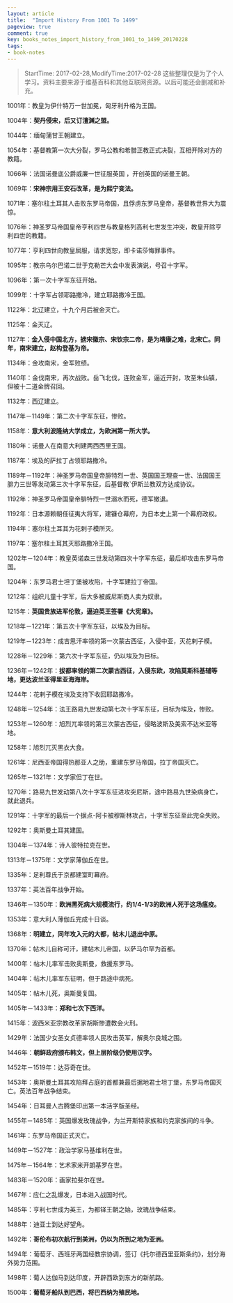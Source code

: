 ```yaml
---
layout: article
title:  "Import History From 1001 To 1499"
pageview: true
comment: true
key: books_notes_import_history_from_1001_to_1499_20170228
tags:
- book-notes
---
```


> StartTime: 2017-02-28,ModifyTime:2017-02-28
> 这些整理仅是为了个人学习。资料主要来源于维基百科和其他互联网资源。以后可能还会删减和补充。

<!---more--->


1001年：教皇为伊什特万一世加冕，匈牙利升格为王国。

1004年：**契丹侵宋，后又订澶渊之盟。**

1044年：缅甸蒲甘王朝建立。

1054年：基督教第一次大分裂，罗马公教和希腊正教正式决裂，互相开除对方的教籍。

1066年：法国诺曼底公爵威廉一世征服英国 ，开创英国的诺曼王朝。

1069年：**宋神宗用王安石改革，是为熙宁变法。**

1071年：塞尔柱土耳其人击败东罗马帝国，且俘虏东罗马皇帝，基督教世界大为震惊。

1076年：神圣罗马帝国皇帝亨利四世与教皇格列高利七世发生冲突，教皇开除亨利四世的教籍。

1077年：亨利四世向教皇屈服，请求宽恕，即卡诺莎悔罪事件。

1095年：教宗乌尔巴诺二世于克勒芒大会中发表演说，号召十字军。

1096年：第一次十字军东征开始。

1099年：十字军占领耶路撒冷，建立耶路撒冷王国。

1122年：北辽建立，十九个月后被金灭亡。

1125年：金灭辽。

1127年：**金入侵中国北方，掳宋徽宗、宋钦宗二帝，是为靖康之难，北宋亡。同年，南宋建立，赵构登基为帝。**

1134年：金攻南宋，金军败绩。

1140年：金伐南宋，再次战败。岳飞北伐，连败金军，逼近开封，攻至朱仙镇，但被十二道金牌召回。

1132年：西辽建立。

1147年－1149年：第二次十字军东征，惨败。

1158年：**意大利波隆纳大学成立，为欧洲第一所大学。**

1180年：诺曼人在南意大利建两西西里王国。

1187年：埃及的萨拉丁占领耶路撒冷。

1189年－1192年：神圣罗马帝国皇帝腓特烈一世、英国国王理查一世、法国国王腓力三世等发动第三次十字军东征，后基督教ˋ伊斯兰教双方达成协议。

1192年：神圣罗马帝国皇帝腓特烈一世溺水而死，德军撤退。

1192年：日本源赖朝任征夷大将军，建镰仓幕府，为日本史上第一个幕府政权。

1194年：塞尔柱土耳其为花剌子模所灭。

1197年：塞尔柱土耳其灭耶路撒冷王国。

1202年－1204年：教皇英诺森三世发动第四次十字军东征，最后却攻击东罗马帝国。

1204年：东罗马君士坦丁堡被攻陷，十字军建拉丁帝国。

1212年：组织儿童十字军，后大多被威尼斯商人卖为奴隶。

1215年：**英国贵族进军伦敦，逼迫英王签署《大宪章》。**

1218年－1221年：第五次十字军东征，以埃及为目标。

1219年－1223年：成吉思汗率领的第一次蒙古西征，入侵中亚，灭花剌子模。

1228年－1229年：第六次十字军东征，仍以埃及为目标。

1236年－1242年：**拔都率领的第二次蒙古西征，入侵东欧，攻陷莫斯科基辅等地，更达波兰亚得里亚海海岸。**

1244年：花剌子模在埃及支持下收回耶路撒冷。

1248年－1254年：法王路易九世发动第七次十字军东征，目标为埃及，惨败。

1253年－1260年：旭烈兀率领的第三次蒙古西征，侵略波斯及美索不达米亚等地。

1258年：旭烈兀灭黑衣大食。

1261年：尼西亚帝国得热那亚人之助，重建东罗马帝国，拉丁帝国灭亡。

1265年－1321年：文学家但丁在世。

1270年：路易九世发动第八次十字军东征进攻突尼斯，途中路易九世染病身亡，就此退兵。

1291年：十字军的最后一个据点-阿卡被穆斯林攻占，十字军东征至此完全失败。

1292年：奥斯曼土耳其建国。

1304年－1374年：诗人彼特拉克在世。

1313年－1375年：文学家薄伽丘在世。

1335年：足利尊氏于京都建室町幕府。

1337年：英法百年战争开始。

1346年－1350年：**欧洲黑死病大规模流行，约1/4-1/3的欧洲人死于这场瘟疫。**

1353年：意大利人薄伽丘完成十日谈。

1368年：**明建立，同年攻入元的大都，帖木儿退出中原。**

1370年：帖木儿自称可汗，建帖木儿帝国，以萨马尔罕为首都。

1400年：帖木儿率军击败奥斯曼，救援东罗马。

1404年：帖木儿率军东征明，但于路途中病死。

1405年：帖木儿死，奥斯曼复国。

1405年－1433年：**郑和七次下西洋。**

1415年：波西米亚宗教改革家胡斯惨遭教会火刑。

1429年：法国少女圣女贞德率领人民攻击英军，解奥尔良城之围。

1446年：**朝鲜政府颁布韩文，但上层阶级仍使用汉字。**

1452年－1519年：达芬奇在世。

1453年：奥斯曼土耳其攻陷拜占庭的首都兼最后据地君士坦丁堡，东罗马帝国灭亡。英法百年战争结束。

1454年：日耳曼人古腾堡印出第一本活字版圣经。

1455年－1485年：英国爆发玫瑰战争，为兰开斯特家族和约克家族间的斗争。

1461年：东罗马帝国正式灭亡。

1469年－1527年：政治学家马基维利在世。

1475年－1564年：艺术家米开朗基罗在世。

1483年－1520年：画家拉斐尔在世。

1467年：应仁之乱爆发，日本进入战国时代。

1485年：亨利七世成为英王，为都铎王朝之始，玫瑰战争结束。

1488年：迪亚士到达好望角。

1492年：**哥伦布初次航行到美洲，仍以为所到之地为亚洲。**

1494年：葡萄牙、西班牙两国经教宗协调，签订《托尔德西里亚斯条约》，划分海外势力范围。

1498年：葡人达伽马到达印度，开辟西欧到东方的新航路。

1500年：**葡萄牙船队到巴西，将巴西纳为殖民地。**
